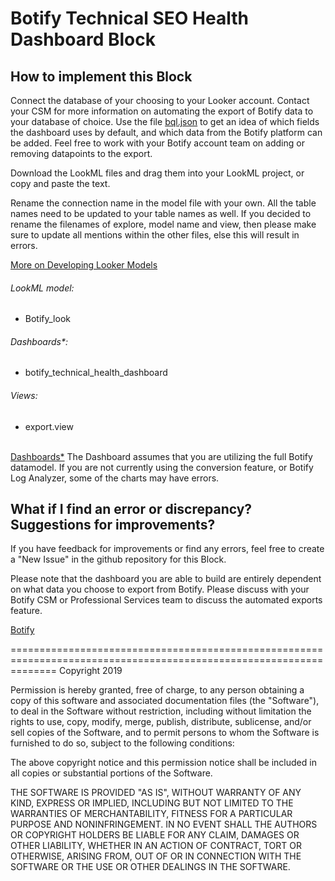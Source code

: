 # Botify Technical SEO Health Dashboard Block

## How to implement this Block

Connect the database of your choosing to your Looker account. Contact your CSM for more information on automating the export of Botify data to your database of choice. Use the file [bql.json](https://github.com/kyle-botify/botify-looker-ml/blob/master/bql.json) to get an idea of which fields the dashboard uses by default, and which data from the Botify platform can be added. Feel free to work with your Botify account team on adding or removing datapoints to the export.  

Download the LookML files and drag them into your LookML project, or copy and paste the text.

Rename the connection name in the model file with your own. All the table names need to be updated to your table names as well. If you decided to rename the filenames of explore, model name and view, then please make sure to update all mentions within the other files, else this will result in errors.

[More on Developing Looker Models](https://docs.looker.com/data-modeling/getting-started/model-development)

###### LookML model:
* Botify_look

###### Dashboards*:
* botify_technical_health_dashboard

###### Views:
* export.view


<br>
<u>Dashboards*</u>
The Dashboard assumes that you are utilizing the full Botify datamodel. If you are not currently using the conversion feature, or Botify Log Analyzer, some of the charts may have errors. 


## What if I find an error or discrepancy? Suggestions for improvements?
If you have feedback for improvements or find any errors, feel free to create a "New Issue" in the github repository for this Block.

Please note that the dashboard you are able to build are entirely dependent on what data you choose to export from Botify. Please discuss with your Botify CSM or Professional Services team to discuss the automated exports feature. 

[Botify](https://www.botify.com)

====================================================================================================================
Copyright 2019

Permission is hereby granted, free of charge, to any person obtaining a copy of this software and associated documentation files (the "Software"), to deal in the Software without restriction, including without limitation the rights to use, copy, modify, merge, publish, distribute, sublicense, and/or sell copies of the Software, and to permit persons to whom the Software is furnished to do so, subject to the following conditions:

The above copyright notice and this permission notice shall be included in all copies or substantial portions of the Software.

THE SOFTWARE IS PROVIDED "AS IS", WITHOUT WARRANTY OF ANY KIND, EXPRESS OR IMPLIED, INCLUDING BUT NOT LIMITED TO THE WARRANTIES OF MERCHANTABILITY, FITNESS FOR A PARTICULAR PURPOSE AND NONINFRINGEMENT. IN NO EVENT SHALL THE AUTHORS OR COPYRIGHT HOLDERS BE LIABLE FOR ANY CLAIM, DAMAGES OR OTHER LIABILITY, WHETHER IN AN ACTION OF CONTRACT, TORT OR OTHERWISE, ARISING FROM, OUT OF OR IN CONNECTION WITH THE SOFTWARE OR THE USE OR OTHER DEALINGS IN THE SOFTWARE.
